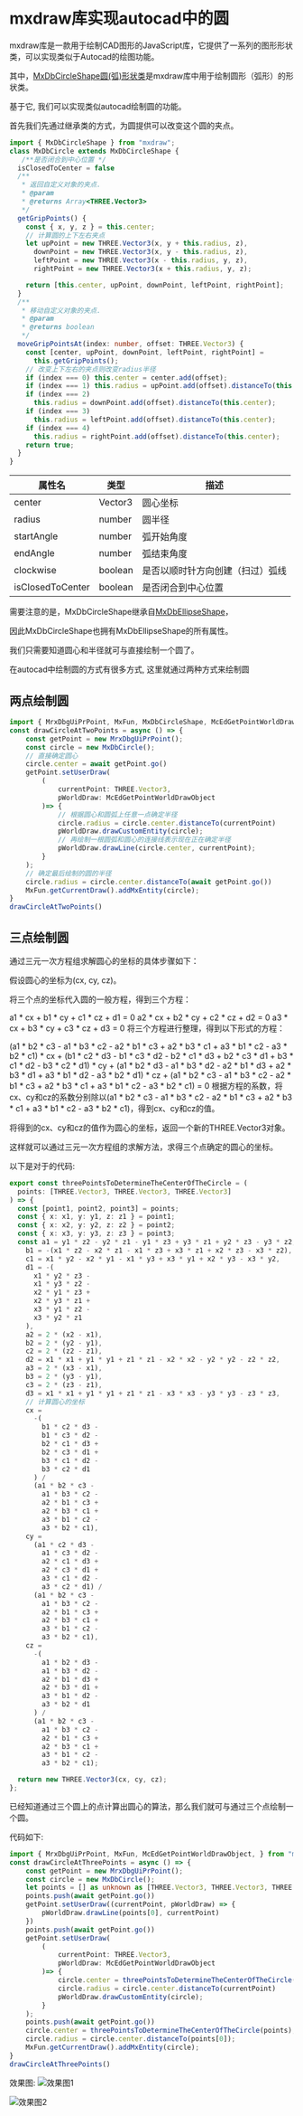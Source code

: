 # mxdraw库实现autocad中的圆

mxdraw库是一款用于绘制CAD图形的JavaScript库，它提供了一系列的图形形状类，可以实现类似于Autocad的绘图功能。

其中，[MxDbCircleShape圆(弧)形状类](https://mxcadx.gitee.io/mxdraw_api_docs/classes/MxDbCircleShape.html)是mxdraw库中用于绘制圆形（弧形）的形状类。

基于它, 我们可以实现类似autocad绘制圆的功能。

首先我们先通过继承类的方式，为圆提供可以改变这个圆的夹点。

```ts
import { MxDbCircleShape } from "mxdraw";
class MxDbCircle extends MxDbCircleShape {
   /**是否闭合到中心位置 */ 
  isClosedToCenter = false
  /**
   * 返回自定义对象的夹点.
   * @param
   * @returns Array<THREE.Vector3>
   */
  getGripPoints() {
    const { x, y, z } = this.center;
    // 计算圆的上下左右夹点
    let upPoint = new THREE.Vector3(x, y + this.radius, z),
      downPoint = new THREE.Vector3(x, y - this.radius, z),
      leftPoint = new THREE.Vector3(x - this.radius, y, z),
      rightPoint = new THREE.Vector3(x + this.radius, y, z);

    return [this.center, upPoint, downPoint, leftPoint, rightPoint];
  }
  /**
   * 移动自定义对象的夹点.
   * @param
   * @returns boolean
   */
  moveGripPointsAt(index: number, offset: THREE.Vector3) {
    const [center, upPoint, downPoint, leftPoint, rightPoint] =
      this.getGripPoints();
    // 改变上下左右的夹点则改变radius半径
    if (index === 0) this.center = center.add(offset);
    if (index === 1) this.radius = upPoint.add(offset).distanceTo(this.center);
    if (index === 2)
      this.radius = downPoint.add(offset).distanceTo(this.center);
    if (index === 3)
      this.radius = leftPoint.add(offset).distanceTo(this.center);
    if (index === 4)
      this.radius = rightPoint.add(offset).distanceTo(this.center);
    return true;
  }
}
```

| 属性名              | 类型     | 描述                                       |
|---------------------|----------|--------------------------------------------|
| center              | Vector3  | 圆心坐标                                   |
| radius              | number   | 圆半径                                     |
| startAngle          | number   | 弧开始角度                                 |
| endAngle            | number   | 弧结束角度                                 |
| clockwise           | boolean  | 是否以顺时针方向创建（扫过）弧线             |
| isClosedToCenter    | boolean  | 是否闭合到中心位置                          |

需要注意的是，MxDbCircleShape继承自[MxDbEllipseShape](https://mxcadx.gitee.io/mxdraw_api_docs/classes/MxDbEllipseShape.html)，

因此MxDbCircleShape也拥有MxDbEllipseShape的所有属性。

我们只需要知道圆心和半径就可与直接绘制一个圆了。

在autocad中绘制圆的方式有很多方式, 这里就通过两种方式来绘制圆

## 两点绘制圆

```ts
import { MrxDbgUiPrPoint, MxFun, MxDbCircleShape, McEdGetPointWorldDrawObject, } from "mxdraw";
const drawCircleAtTwoPoints = async () => {
    const getPoint = new MrxDbgUiPrPoint();
    const circle = new MxDbCircle();
    // 直接确定圆心
    circle.center = await getPoint.go()
    getPoint.setUserDraw(
        (
            currentPoint: THREE.Vector3,
            pWorldDraw: McEdGetPointWorldDrawObject
        )=> {
            // 根据圆心和圆弧上任意一点确定半径
            circle.radius = circle.center.distanceTo(currentPoint)
            pWorldDraw.drawCustomEntity(circle);
            // 再绘制一根圆弧和圆心的连接线表示现在正在确定半径
            pWorldDraw.drawLine(circle.center, currentPoint);
        }
    );
    // 确定最后绘制的圆的半径
    circle.radius = circle.center.distanceTo(await getPoint.go())
    MxFun.getCurrentDraw().addMxEntity(circle);
}
drawCircleAtTwoPoints()
```

## 三点绘制圆

通过三元一次方程组求解圆心的坐标的具体步骤如下：

假设圆心的坐标为(cx, cy, cz)。

将三个点的坐标代入圆的一般方程，得到三个方程：

a1 * cx + b1 * cy + c1 * cz + d1 = 0
a2 * cx + b2 * cy + c2 * cz + d2 = 0
a3 * cx + b3 * cy + c3 * cz + d3 = 0
将三个方程进行整理，得到以下形式的方程：

(a1 * b2 * c3 - a1 * b3 * c2 - a2 * b1 * c3 + a2 * b3 * c1 + a3 * b1 * c2 - a3 * b2 * c1) * cx +
(b1 * c2 * d3 - b1 * c3 * d2 - b2 * c1 * d3 + b2 * c3 * d1 + b3 * c1 * d2 - b3 * c2 * d1) * cy +
(a1 * b2 * d3 - a1 * b3 * d2 - a2 * b1 * d3 + a2 * b3 * d1 + a3 * b1 * d2 - a3 * b2 * d1) * cz +
(a1 * b2 * c3 - a1 * b3 * c2 - a2 * b1 * c3 + a2 * b3 * c1 + a3 * b1 * c2 - a3 * b2 * c1) = 0
根据方程的系数，将cx、cy和cz的系数分别除以(a1 * b2 * c3 - a1 * b3 * c2 - a2 * b1 * c3 + a2 * b3 * c1 + a3 * b1 * c2 - a3 * b2 * c1)，得到cx、cy和cz的值。

将得到的cx、cy和cz的值作为圆心的坐标，返回一个新的THREE.Vector3对象。

这样就可以通过三元一次方程组的求解方法，求得三个点确定的圆心的坐标。

以下是对于的代码:

```ts
export const threePointsToDetermineTheCenterOfTheCircle = (
  points: [THREE.Vector3, THREE.Vector3, THREE.Vector3]
) => {
  const [point1, point2, point3] = points;
  const { x: x1, y: y1, z: z1 } = point1;
  const { x: x2, y: y2, z: z2 } = point2;
  const { x: x3, y: y3, z: z3 } = point3;
  const a1 = y1 * z2 - y2 * z1 - y1 * z3 + y3 * z1 + y2 * z3 - y3 * z2,
    b1 = -(x1 * z2 - x2 * z1 - x1 * z3 + x3 * z1 + x2 * z3 - x3 * z2),
    c1 = x1 * y2 - x2 * y1 - x1 * y3 + x3 * y1 + x2 * y3 - x3 * y2,
    d1 = -(
      x1 * y2 * z3 -
      x1 * y3 * z2 -
      x2 * y1 * z3 +
      x2 * y3 * z1 +
      x3 * y1 * z2 -
      x3 * y2 * z1
    ),
    a2 = 2 * (x2 - x1),
    b2 = 2 * (y2 - y1),
    c2 = 2 * (z2 - z1),
    d2 = x1 * x1 + y1 * y1 + z1 * z1 - x2 * x2 - y2 * y2 - z2 * z2,
    a3 = 2 * (x3 - x1),
    b3 = 2 * (y3 - y1),
    c3 = 2 * (z3 - z1),
    d3 = x1 * x1 + y1 * y1 + z1 * z1 - x3 * x3 - y3 * y3 - z3 * z3,
    // 计算圆心的坐标
    cx =
      -(
        b1 * c2 * d3 -
        b1 * c3 * d2 -
        b2 * c1 * d3 +
        b2 * c3 * d1 +
        b3 * c1 * d2 -
        b3 * c2 * d1
      ) /
      (a1 * b2 * c3 -
        a1 * b3 * c2 -
        a2 * b1 * c3 +
        a2 * b3 * c1 +
        a3 * b1 * c2 -
        a3 * b2 * c1),
    cy =
      (a1 * c2 * d3 -
        a1 * c3 * d2 -
        a2 * c1 * d3 +
        a2 * c3 * d1 +
        a3 * c1 * d2 -
        a3 * c2 * d1) /
      (a1 * b2 * c3 -
        a1 * b3 * c2 -
        a2 * b1 * c3 +
        a2 * b3 * c1 +
        a3 * b1 * c2 -
        a3 * b2 * c1),
    cz =
      -(
        a1 * b2 * d3 -
        a1 * b3 * d2 -
        a2 * b1 * d3 +
        a2 * b3 * d1 +
        a3 * b1 * d2 -
        a3 * b2 * d1
      ) /
      (a1 * b2 * c3 -
        a1 * b3 * c2 -
        a2 * b1 * c3 +
        a2 * b3 * c1 +
        a3 * b1 * c2 -
        a3 * b2 * c1);

  return new THREE.Vector3(cx, cy, cz);
};
```

已经知道通过三个圆上的点计算出圆心的算法，那么我们就可与通过三个点绘制一个圆。

代码如下:

```ts
import { MrxDbgUiPrPoint, MxFun, McEdGetPointWorldDrawObject, } from "mxdraw"
const drawCircleAtThreePoints = async () => {
    const getPoint = new MrxDbgUiPrPoint();
    const circle = new MxDbCircle();
    let points = [] as unknown as [THREE.Vector3, THREE.Vector3, THREE.Vector3]
    points.push(await getPoint.go())
    getPoint.setUserDraw((currentPoint, pWorldDraw) => {
        pWorldDraw.drawLine(points[0], currentPoint)
    })
    points.push(await getPoint.go())
    getPoint.setUserDraw(
        (
            currentPoint: THREE.Vector3,
            pWorldDraw: McEdGetPointWorldDrawObject
        )=> {
            circle.center = threePointsToDetermineTheCenterOfTheCircle([points[0], points[1], currentPoint])
            circle.radius = circle.center.distanceTo(currentPoint)
            pWorldDraw.drawCustomEntity(circle);
        }
    );
    points.push(await getPoint.go())
    circle.center = threePointsToDetermineTheCenterOfTheCircle(points);
    circle.radius = circle.center.distanceTo(points[0]);
    MxFun.getCurrentDraw().addMxEntity(circle);
}
drawCircleAtThreePoints()
```

效果图:
![效果图1](./imgs/image.png)

![效果图2](./imgs/image1.png)
